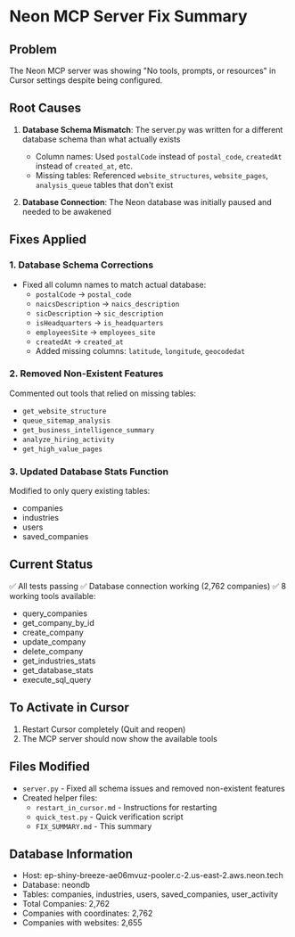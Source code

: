 # Neon MCP Server Fix Summary

## Problem
The Neon MCP server was showing "No tools, prompts, or resources" in Cursor settings despite being configured.

## Root Causes
1. **Database Schema Mismatch**: The server.py was written for a different database schema than what actually exists
   - Column names: Used `postalCode` instead of `postal_code`, `createdAt` instead of `created_at`, etc.
   - Missing tables: Referenced `website_structures`, `website_pages`, `analysis_queue` tables that don't exist

2. **Database Connection**: The Neon database was initially paused and needed to be awakened

## Fixes Applied

### 1. Database Schema Corrections
- Fixed all column names to match actual database:
  - `postalCode` → `postal_code`
  - `naicsDescription` → `naics_description`
  - `sicDescription` → `sic_description`
  - `isHeadquarters` → `is_headquarters`
  - `employeesSite` → `employees_site`
  - `createdAt` → `created_at`
  - Added missing columns: `latitude`, `longitude`, `geocodedat`

### 2. Removed Non-Existent Features
Commented out tools that relied on missing tables:
- `get_website_structure`
- `queue_sitemap_analysis`
- `get_business_intelligence_summary`
- `analyze_hiring_activity`
- `get_high_value_pages`

### 3. Updated Database Stats Function
Modified to only query existing tables:
- companies
- industries
- users
- saved_companies

## Current Status
✅ All tests passing
✅ Database connection working (2,762 companies)
✅ 8 working tools available:
- query_companies
- get_company_by_id
- create_company
- update_company
- delete_company
- get_industries_stats
- get_database_stats
- execute_sql_query

## To Activate in Cursor
1. Restart Cursor completely (Quit and reopen)
2. The MCP server should now show the available tools

## Files Modified
- `server.py` - Fixed all schema issues and removed non-existent features
- Created helper files:
  - `restart_in_cursor.md` - Instructions for restarting
  - `quick_test.py` - Quick verification script
  - `FIX_SUMMARY.md` - This summary

## Database Information
- Host: ep-shiny-breeze-ae06mvuz-pooler.c-2.us-east-2.aws.neon.tech
- Database: neondb
- Tables: companies, industries, users, saved_companies, user_activity
- Total Companies: 2,762
- Companies with coordinates: 2,762
- Companies with websites: 2,655
